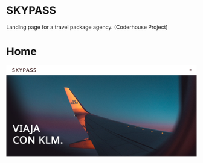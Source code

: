 # SKYPASS

Landing page for a travel package agency. (Coderhouse Project)

# Home

![image](https://github.com/maxicassarino/skypass/blob/main/assets/images/inicio.png)
